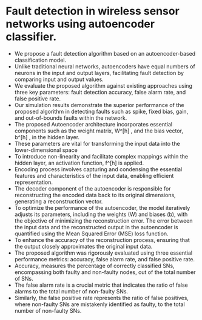 # Fault detection in wireless sensor networks using autoencoder classifier.
* We propose a fault detection algorithm based on an autoencoder-based classification model.
* Unlike traditional neural networks, autoencoders have equal numbers of neurons in the input and output layers, facilitating fault detection by comparing input and output values.
* We evaluate the proposed algorithm against existing approaches using three key parameters: fault detection accuracy, false alarm rate, and false positive rate.
* Our simulation results demonstrate the superior performance of the proposed algorithm in detecting faults such as spike, fixed bias, gain, and out-of-bounds faults within the network.
* The proposed Autoencoder architecture incorporates essential components such as the weight matrix, W^[h] , and the bias vector, b^[h] , in the hidden layer.
* These parameters are vital for transforming the input data into the lower-dimensional space
* To introduce non-linearity and facilitate complex mappings within the hidden layer, an activation function, f^[h] is applied.
* Encoding process involves capturing and condensing the essential features and characteristics of the input data, enabling efficient representation.
* The decoder component of the autoencoder is responsible for reconstructing the encoded data back to its original dimensions, generating a reconstruction vector.
* To optimize the performance of the autoencoder, the model iteratively adjusts its parameters, including the weights (W) and biases (b), with the objective of minimizing the reconstruction error.
The error between the input data and the reconstructed output in the autoencoder is quantified using the Mean Squared Error (MSE) loss function.
* To enhance the accuracy of the reconstruction process, ensuring that the output closely approximates the original input data.
* The proposed algorithm was rigorously evaluated using three essential performance metrics: accuracy, false alarm rate, and false positive rate.
* Accuracy, measures the percentage of correctly classified SNs, encompassing both faulty and non-faulty nodes, out of the total number of SNs.
* The false alarm rate is a crucial metric that indicates the ratio of false alarms to the total number of non-faulty SNs. 
* Similarly, the false positive rate represents the ratio of false positives, where non-faulty SNs are mistakenly identified as faulty, to the total number of non-faulty SNs.

